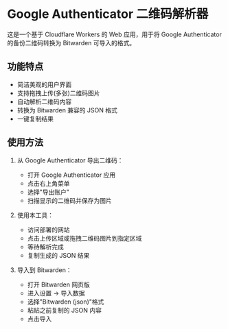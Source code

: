 # Google Authenticator 二维码解析器

这是一个基于 Cloudflare Workers 的 Web 应用，用于将 Google Authenticator 的备份二维码转换为 Bitwarden 可导入的格式。

## 功能特点

- 简洁美观的用户界面
- 支持拖拽上传(多张)二维码图片
- 自动解析二维码内容
- 转换为 Bitwarden 兼容的 JSON 格式
- 一键复制结果

## 使用方法

1. 从 Google Authenticator 导出二维码：
   - 打开 Google Authenticator 应用
   - 点击右上角菜单
   - 选择"导出账户"
   - 扫描显示的二维码并保存为图片

2. 使用本工具：
   - 访问部署的网站
   - 点击上传区域或拖拽二维码图片到指定区域
   - 等待解析完成
   - 复制生成的 JSON 结果

3. 导入到 Bitwarden：
   - 打开 Bitwarden 网页版
   - 进入设置 -> 导入数据
   - 选择"Bitwarden (json)"格式
   - 粘贴之前复制的 JSON 内容
   - 点击导入
